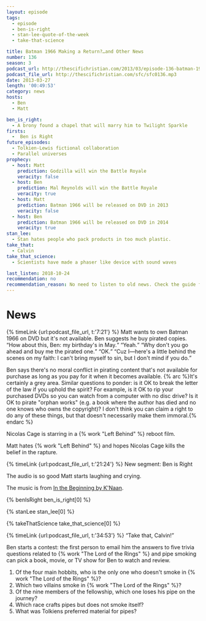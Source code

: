 ```yaml
---
layout: episode
tags:
  - episode
  - ben-is-right
  - stan-lee-quote-of-the-week
  - take-that-science

title: Batman 1966 Making a Return?…and Other News
number: 136
season: 3
podcast_url: http://thescifichristian.com/2013/03/episode-136-batman-1966-making-a-return-and-other-news/
podcast_file_url: http://thescifichristian.com/sfc/sfc0136.mp3
date: 2013-03-27
length: '00:49:53'
category: news
hosts:
  - Ben
  - Matt

ben_is_right:
  - A brony found a chapel that will marry him to Twilight Sparkle
firsts:
  -  Ben is Right
future_episodes:
  - Tolkien-Lewis fictional collaboration
  - Parallel universes
prophecy:
  - host: Matt
    prediction: Godzilla will win the Battle Royale
    veracity: false
  - host: Ben
    prediction: Mal Reynolds will win the Battle Royale
    veracity: true
  - host: Matt
    prediction: Batman 1966 will be released on DVD in 2013
    veracity: false
  - host: Ben
    prediction: Batman 1966 will be released on DVD in 2014
    veracity: true
stan_lee:
  - Stan hates people who pack products in too much plastic.
take_that:
  - Calvin
take_that_science:
  - Scientists have made a phaser like device with sound waves

last_listen: 2018-10-24
recommendation: no
recommendation_reason: No need to listen to old news. Check the guide for what's interesting in hindsight.
---
```

# News
<div class="quote">
  {% timeLink {url:podcast_file_url, t:'7:21'} %}
  <span class="quote-context is-size-6">Matt wants to own Batman 1966 on DVD but it's not available. Ben suggests he buy pirated copies.</span>
  <q class="matt">How about this, Ben: my birthday's in May.</q>
  <q class="ben">Yeah.</q>
  <q class="matt">Why don't you go ahead and buy me the pirated one.</q>
  <q class="ben">OK.</q>
  <q class="matt">Cuz I—here's a little behind the scenes on my faith: I can't bring myself to sin, but I don't mind if you do.</q>
</div>

Ben says there's no moral conflict in pirating content that's not available for purchase as long as you pay for it when it becomes available. 
{% arc %}It's certainly a grey area. Similar questions to ponder: is it OK to break the letter of the law if you uphold the spirit? For example, is it OK to rip your purchased DVDs so you can watch from a computer with no disc drive? Is it OK to pirate "orphan works" (e.g. a book where the author has died and no one knows who owns the copyright)? I don't think you can claim a right to do any of these things, but that doesn't necessarily make them immoral.{% endarc %}

Nicolas Cage is starring in a {% work "Left Behind" %} reboot film.

Matt hates {% work "Left Behind" %} and hopes Nicolas Cage kills the belief in the rapture.

{% timeLink {url:podcast_file_url, t:'21:24'} %} New segment: Ben is Right

The audio is so good Matt starts laughing and crying.

The music is from <a href="https://www.youtube.com/watch?v=uq0pygjQK74">In the Beginning by K'Naan</a>.

{% benIsRight ben_is_right[0] %}

{% stanLee stan_lee[0] %}

{% takeThatScience take_that_science[0] %}

<div class="quote">
  {% timeLink {url:podcast_file_url, t:'34:53'} %}
  <q class="ben">Take that, Calvin!</q>
</div>

Ben starts a contest: the first person to email him the answers to five trivia questions related to {% work "The Lord of the Rings" %} and pipe smoking can pick a book, movie, or TV show for Ben to watch and review.

<ol>
  <li>Of the four main hobbits, who is the only one who doesn't smoke in {% work "The Lord of the Rings" %}? 
  <li>Which two villains smoke in {% work "The Lord of the Rings" %}? 
  <li>Of the nine members of the fellowship, which one loses his pipe on the journey?
  <li>Which race crafts pipes but does not smoke itself? 
  <li>What was Tolkiens preferred material for pipes? 
</ol>